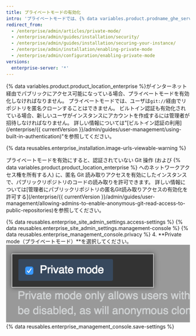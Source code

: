 ```yaml
---
title: プライベートモードの有効化
intro: 'プライベートモードでは、{% data variables.product.prodname_ghe_server %} はインストールにアクセスするすべてのユーザーにサインインを求めます。'
redirect_from:
  - /enterprise/admin/articles/private-mode/
  - /enterprise/admin/guides/installation/security/
  - /enterprise/admin/guides/installation/securing-your-instance/
  - /enterprise/admin/installation/enabling-private-mode
  - /enterprise/admin/configuration/enabling-private-mode
versions:
  enterprise-server: '*'
---
```


{% data variables.product.product_location_enterprise %}がインターネット経由でパブリックにアクセス可能になっている場合、プライベートモードを有効化しなければなりません。 プライベートモードでは、ユーザは`git://`経由でリポジトリを匿名クローンすることはできません。 ビルトイン認証も有効化されている場合、新しいユーザがインスタンスにアカウントを作成するには管理者が招待しなければなりません。 詳しい情報については"[ビルトイン認証の利用](/enterprise/{{ currentVersion }}/admin/guides/user-management/using-built-in-authentication)"を参照してください。

{% data reusables.enterprise_installation.image-urls-viewable-warning %}

プライベートモードを有効にすると、認証されていない Git 操作 (および {% data variables.product.product_location_enterprise %} へのネットワークアクセス権を所有する人) に、匿名 Git 読み取りアクセスを有効にしたインスタンスで、パブリックリポジトリのコードの読み取りを許可できます。 詳しい情報については[管理者にパブリックリポジトリの匿名Git読み取りアクセスの有効化を許可する](/enterprise/{{ currentVersion }}/admin/guides/user-management/allowing-admins-to-enable-anonymous-git-read-access-to-public-repositories)を参照してください。

{% data reusables.enterprise_site_admin_settings.access-settings %}
{% data reusables.enterprise_site_admin_settings.management-console %}
{% data reusables.enterprise_management_console.privacy %}
4. **Private mode（プライベートモード）**を選択してください。 ![プライベートモードを有効にするためのチェックボックス](/assets/images/enterprise/management-console/private-mode-checkbox.png)
{% data reusables.enterprise_management_console.save-settings %}
